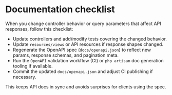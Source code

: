 # Documentation checklist

When you change controller behavior or query parameters that affect API responses, follow this checklist:

- Update controllers and add/modify tests covering the changed behavior.
- Update `resources/views` or API resources if response shapes changed.
- Regenerate the OpenAPI spec (`docs/openapi.json`) to reflect new params, response schemas, and pagination meta.
- Run the `OpenAPI` validation workflow (CI) or `php artisan` doc generation tooling if available.
- Commit the updated `docs/openapi.json` and adjust CI publishing if necessary.

This keeps API docs in sync and avoids surprises for clients using the spec.

